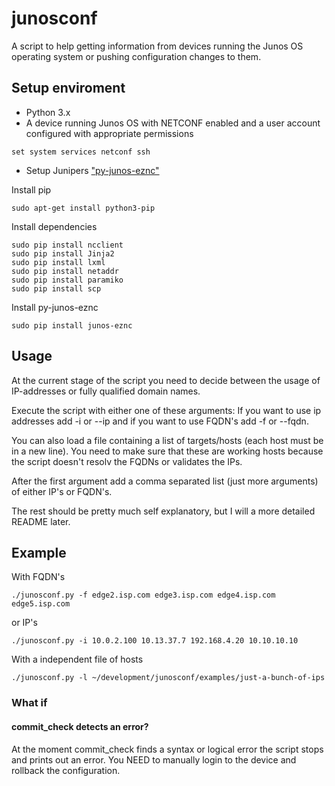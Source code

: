 # junosconf
A script to help getting information from devices running the Junos OS operating system or pushing configuration changes to them.

## Setup enviroment
- Python 3.x
- A device running Junos OS with NETCONF enabled and a user account configured with appropriate permissions
```
set system services netconf ssh
```
- Setup Junipers ["py-junos-eznc"](https://github.com/Juniper/py-junos-eznc)

Install pip
```
sudo apt-get install python3-pip
```

Install dependencies
```
sudo pip install ncclient
sudo pip install Jinja2
sudo pip install lxml
sudo pip install netaddr
sudo pip install paramiko
sudo pip install scp
```

Install py-junos-eznc
```
sudo pip install junos-eznc
```

## Usage

At the current stage of the script you need to decide between the usage of IP-addresses or fully qualified domain names.

Execute the script with either one of these arguments:
If you want to use ip addresses add -i or --ip and if you want to use FQDN's add -f or --fqdn.

You can also load a file containing a list of targets/hosts (each host must be in a new line).
You need to make sure that these are working hosts because the script doesn't resolv the FQDNs or validates the IPs.

After the first argument add a comma separated list (just more arguments) of either IP's or FQDN's.

The rest should be pretty much self explanatory, but I will a more detailed README later.

## Example

With FQDN's
```
./junosconf.py -f edge2.isp.com edge3.isp.com edge4.isp.com edge5.isp.com
```
or IP's
```
./junosconf.py -i 10.0.2.100 10.13.37.7 192.168.4.20 10.10.10.10
```
With a independent file of hosts
```
./junosconf.py -l ~/development/junosconf/examples/just-a-bunch-of-ips
```

### What if

#### commit_check detects an error?
At the moment commit_check finds a syntax or logical error the script stops and prints out an error.
You NEED to manually login to the device and rollback the configuration.
